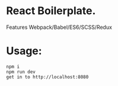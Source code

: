 # React Boilerplate.

Features Webpack/Babel/ES6/SCSS/Redux

# Usage:

```
npm i
npm run dev
get in to http://localhost:8080
```
